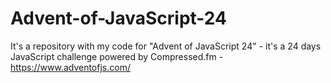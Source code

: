 # Advent-of-JavaScript-24
It's a repository with my code for "Advent of JavaScript 24" - it's a 24 days JavaScript challenge powered by Compressed.fm - https://www.adventofjs.com/
